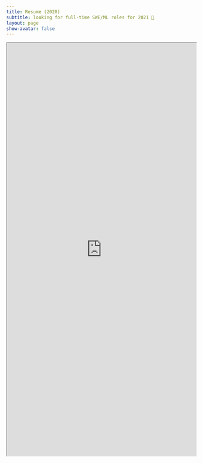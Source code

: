 ```yaml
---
title: Resume (2020)
subtitle: looking for full-time SWE/ML roles for 2021 👀
layout: page
show-avatar: false
---
```


<iframe src="https://drive.google.com/file/d/1KCuR2SPlnd2rd10iShnxblaHyy8G-LA5/preview" width="100%" height="1100px"></iframe>